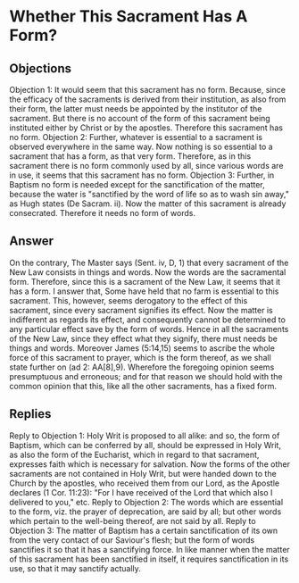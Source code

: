 # Whether This Sacrament Has A Form?
## Objections
Objection 1: It would seem that this sacrament has no form. Because, since the efficacy of the sacraments is derived from their institution, as also from their form, the latter must needs be appointed by the institutor of the sacrament. But there is no account of the form of this sacrament being instituted either by Christ or by the apostles. Therefore this sacrament has no form.
Objection 2: Further, whatever is essential to a sacrament is observed everywhere in the same way. Now nothing is so essential to a sacrament that has a form, as that very form. Therefore, as in this sacrament there is no form commonly used by all, since various words are in use, it seems that this sacrament has no form.
Objection 3: Further, in Baptism no form is needed except for the sanctification of the matter, because the water is "sanctified by the word of life so as to wash sin away," as Hugh states (De Sacram. ii). Now the matter of this sacrament is already consecrated. Therefore it needs no form of words.
## Answer
On the contrary, The Master says (Sent. iv, D, 1) that every sacrament of the New Law consists in things and words. Now the words are the sacramental form. Therefore, since this is a sacrament of the New Law, it seems that it has a form.
I answer that, Some have held that no farm is essential to this sacrament. This, however, seems derogatory to the effect of this sacrament, since every sacrament signifies its effect. Now the matter is indifferent as regards its effect, and consequently cannot be determined to any particular effect save by the form of words. Hence in all the sacraments of the New Law, since they effect what they signify, there must needs be things and words. Moreover James (5:14,15) seems to ascribe the whole force of this sacrament to prayer, which is the form thereof, as we shall state further on (ad 2: AA[8],9). Wherefore the foregoing opinion seems presumptuous and erroneous; and for that reason we should hold with the common opinion that this, like all the other sacraments, has a fixed form.
## Replies
Reply to Objection 1: Holy Writ is proposed to all alike: and so, the form of Baptism, which can be conferred by all, should be expressed in Holy Writ, as also the form of the Eucharist, which in regard to that sacrament, expresses faith which is necessary for salvation. Now the forms of the other sacraments are not contained in Holy Writ, but were handed down to the Church by the apostles, who received them from our Lord, as the Apostle declares (1 Cor. 11:23): "For I have received of the Lord that which also I delivered to you," etc.
Reply to Objection 2: The words which are essential to the form, viz. the prayer of deprecation, are said by all; but other words which pertain to the well-being thereof, are not said by all.
Reply to Objection 3: The matter of Baptism has a certain sanctification of its own from the very contact of our Saviour's flesh; but the form of words sanctifies it so that it has a sanctifying force. In like manner when the matter of this sacrament has been sanctified in itself, it requires sanctification in its use, so that it may sanctify actually.